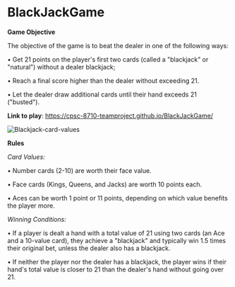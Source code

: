 # BlackJackGame

**Game Objective**

The objective of the game is to beat the dealer in one of the following ways:

• Get 21 points on the player's first two cards (called a "blackjack" or "natural") without a dealer blackjack;

• Reach a final score higher than the dealer without exceeding 21.

• Let the dealer draw additional cards until their hand exceeds 21 ("busted").

**Link to play**: https://cpsc-8710-teamproject.github.io/BlackJackGame/

![Blackjack-card-values](https://user-images.githubusercontent.com/76790227/147416588-86b629f5-212d-4019-a412-82088b4cf690.png)

**Rules**

_Card Values:_

• Number cards (2-10) are worth their face value.

• Face cards (Kings, Queens, and Jacks) are worth 10 points each.

• Aces can be worth 1 point or 11 points, depending on which value benefits the player more.

_Winning Conditions:_

• If a player is dealt a hand with a total value of 21 using two cards (an Ace and a 10-value card), they achieve a "blackjack" and typically win 1.5 times their original bet, unless the dealer also has a blackjack.

• If neither the player nor the dealer has a blackjack, the player wins if their hand's total value is closer to 21 than the dealer's hand without going over 21.

